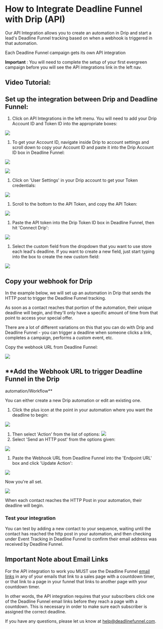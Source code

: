 # How to Integrate Deadline Funnel with Drip \(API\)

Our API Integration allows you to create an automation in Drip and start a lead's Deadline Funnel tracking based on when a webhook is triggered in that automation.

Each Deadline Funnel campaign gets its own API integration

**Important** : You will need to complete the setup of your first evergreen campaign before you will see the API integrations link in the left nav.

## Video Tutorial:

## Set up the integration between Drip and Deadline Funnel:

1. Click on API Integrations in the left menu. You will need to add your Drip Account ID and Token ID into the appropriate boxes:

![](https://s3.amazonaws.com/helpscout.net/docs/assets/53974d6ce4b0c76107b109d1/images/5b4915962c7d3a099f2e89ae/file-s3xzcauaTU.png)

1. To get your Account ID, navigate inside Drip to account settings and scroll down to copy your Account ID and paste it into the Drip Account ID box in Deadline Funnel:

![](https://s3.amazonaws.com/helpscout.net/docs/assets/53974d6ce4b0c76107b109d1/images/5a6262d80428632faf61fdb7/file-Rv0r8Kkuz5.png)

![](https://s3.amazonaws.com/helpscout.net/docs/assets/53974d6ce4b0c76107b109d1/images/5a62633e2c7d3a39e6262f32/file-o61FzwL9sZ.png)

1. Click on 'User Settings' in your Drip account to get your Token credentials:

![](https://s3.amazonaws.com/helpscout.net/docs/assets/53974d6ce4b0c76107b109d1/images/5a6261052c7d3a39e6262f21/file-oeBtWC2C8l.png)

1. Scroll to the bottom to the API Token, and copy the API Token:

![](https://s3.amazonaws.com/helpscout.net/docs/assets/53974d6ce4b0c76107b109d1/images/5a62622f0428632faf61fdb0/file-NfUlOsdS0C.png)

1. Paste the API token into the Drip Token ID box in Deadline Funnel, then hit 'Connect Drip':

![](https://s3.amazonaws.com/helpscout.net/docs/assets/53974d6ce4b0c76107b109d1/images/5b49188c0428630abc0c0e06/file-1uVLIWn5m2.png)

1. Select the custom field from the dropdown that you want to use store each lead's deadline. If you want to create a new field, just start typing into the box to create the new custom field:

![](https://s3.amazonaws.com/helpscout.net/docs/assets/53974d6ce4b0c76107b109d1/images/5b4919220428630abc0c0e08/file-DjkWkHNmNu.png)

## Copy your webhook for Drip

In the example below, we will set up an automation in Drip that sends the HTTP post to trigger the Deadline Funnel tracking.

As soon as a contact reaches that portion of the automation, their unique deadline will begin, and they'll only have a specific amount of time from that point to access your special offer.

There are a lot of different variations on this that you can do with Drip and Deadline Funnel - you can trigger a deadline when someone clicks a link, completes a campaign, performs a custom event, etc.

Copy the webhook URL from Deadline Funnel:

![](https://s3.amazonaws.com/helpscout.net/docs/assets/53974d6ce4b0c76107b109d1/images/5b491ae40428630abc0c0e11/file-xjEk3yUKxp.png)

## \*\*Add the Webhook URL to trigger Deadline Funnel in the Drip

automation/Workflow\*\*

You can either create a new Drip automation or edit an existing one.

1. Click the plus icon at the point in your automation where you want the deadline to begin:

![](https://s3.amazonaws.com/helpscout.net/docs/assets/53974d6ce4b0c76107b109d1/images/5a6265b90428632faf61fdcc/file-n1ALEU9jKc.png)

1. Then select 'Action' from the list of options: ![](https://s3.amazonaws.com/helpscout.net/docs/assets/53974d6ce4b0c76107b109d1/images/59567f2e2c7d3a707d7b58e3/file-zyZ5tsKUID.png)
2. Select 'Send an HTTP post' from the options given:

![](https://s3.amazonaws.com/helpscout.net/docs/assets/53974d6ce4b0c76107b109d1/images/5a6266222c7d3a39e6262f53/file-u3oaSDCZr7.png)

1. Paste the Webhook URL from Deadline Funnel into the 'Endpoint URL' box and click 'Update Action':

![](https://s3.amazonaws.com/helpscout.net/docs/assets/53974d6ce4b0c76107b109d1/images/5a6266ae2c7d3a39e6262f5a/file-9Z5OnUfZNr.png)

Now you're all set.

![](https://s3.amazonaws.com/helpscout.net/docs/assets/53974d6ce4b0c76107b109d1/images/5a62670d0428632faf61fdd6/file-jliP0O8lwa.png)

When each contact reaches the HTTP Post in your automation, their deadline will begin.

### **Test your integration**

You can test by adding a new contact to your sequence, waiting until the contact has reached the http post in your automation, and then checking under Event Tracking in Deadline Funnel to confirm their email address was received by Deadline Funnel.

## Important Note about Email Links

For the API integration to work you MUST use the Deadline Funnel [email links](http://documentation.deadlinefunnel.com/article/16-expiring-links) in any of your emails that link to a sales page with a countdown timer, or that link to a page in your funnel that links to another page with your countdown timer.

In other words, the API integration requires that your subscribers click one of the Deadline Funnel email links before they reach a page with a countdown. This is necessary in order to make sure each subscriber is assigned the correct deadline.

If you have any questions, please let us know at [help@deadlinefunnel.com](mailto:mailto:help@deadlinefunnel.com).

